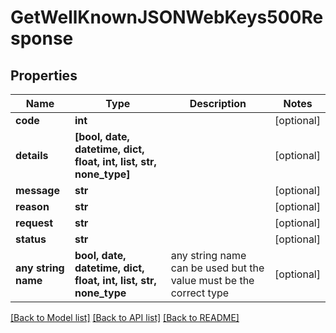 # GetWellKnownJSONWebKeys500Response


## Properties
Name | Type | Description | Notes
------------ | ------------- | ------------- | -------------
**code** | **int** |  | [optional] 
**details** | **[bool, date, datetime, dict, float, int, list, str, none_type]** |  | [optional] 
**message** | **str** |  | [optional] 
**reason** | **str** |  | [optional] 
**request** | **str** |  | [optional] 
**status** | **str** |  | [optional] 
**any string name** | **bool, date, datetime, dict, float, int, list, str, none_type** | any string name can be used but the value must be the correct type | [optional]

[[Back to Model list]](../README.md#documentation-for-models) [[Back to API list]](../README.md#documentation-for-api-endpoints) [[Back to README]](../README.md)



